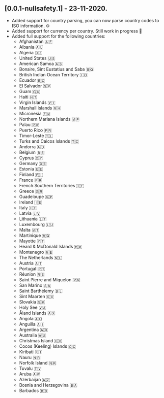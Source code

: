 ## [0.0.1-nullsafety.1] - 23-11-2020.

* Added support for country parsing, you can now parse country codes to ISO information. ⚙️
* Added support for currency per country. Still work in progress 🚧
* Added full support for the following countries:
  * Afghanistan 🇦🇫
  * Albania 🇦🇱
  * Algeria 🇩🇿
  * United States 🇺🇸
  * American Samoa 🇦🇸
  * Bonaire, Sint Eustatius and Saba 🇧🇶
  * British Indian Ocean Territory 🇮🇴
  * Ecuador 🇪🇨
  * El Salvador 🇸🇻
  * Guam 🇬🇺
  * Haiti 🇭🇹
  * Virgin Islands 🇻🇮
  * Marshall Islands 🇲🇭
  * Micronesia 🇫🇲
  * Northern Mariana Islands 🇲🇵
  * Palau 🇵🇼
  * Puerto Rico 🇵🇷
  * Timor-Leste 🇹🇱
  * Turks and Caicos Islands 🇹🇨
  * Andorra 🇦🇩
  * Belgium 🇧🇪
  * Cyprus 🇨🇾
  * Germany 🇩🇪
  * Estonia 🇪🇪
  * Finland 🇫🇮
  * France 🇫🇷
  * French Southern Territories 🇹🇫
  * Greece 🇬🇷
  * Guadeloupe 🇬🇵
  * Ireland 🇮🇪
  * Italy 🇮🇹
  * Latvia 🇱🇻
  * Lithuania 🇱🇹
  * Luxembourg 🇱🇺
  * Malta 🇲🇹
  * Martinique 🇲🇶
  * Mayotte 🇾🇹
  * Heard & McDonald Islands 🇭🇲
  * Montenegro 🇲🇪
  * The Netherlands 🇳🇱
  * Austria 🇦🇹
  * Portugal 🇵🇹
  * Réunion 🇷🇪
  * Saint Pierre and Miquelon 🇵🇲
  * San Marino 🇸🇲
  * Saint Barthélemy 🇧🇱
  * Sint Maarten 🇸🇽
  * Slovakia 🇸🇰
  * Holy See 🇻🇦
  * Åland Islands 🇦🇽
  * Angola 🇦🇴
  * Anguilla 🇦🇮
  * Argentina 🇦🇷
  * Australia 🇦🇺
  * Christmas Island 🇨🇽
  * Cocos (Keeling) Islands 🇨🇨
  * Kiribati 🇰🇮
  * Nauru 🇳🇷
  * Norfolk Island 🇳🇷
  * Tuvalu 🇹🇻
  * Aruba 🇦🇼
  * Azerbaijan 🇦🇿
  * Bosnia and Herzegovina 🇧🇦
  * Barbados 🇧🇧